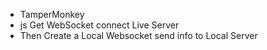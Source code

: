 - TamperMonkey
- js Get WebSocket connect Live Server
- Then Create a Local Websocket send info to Local Server
